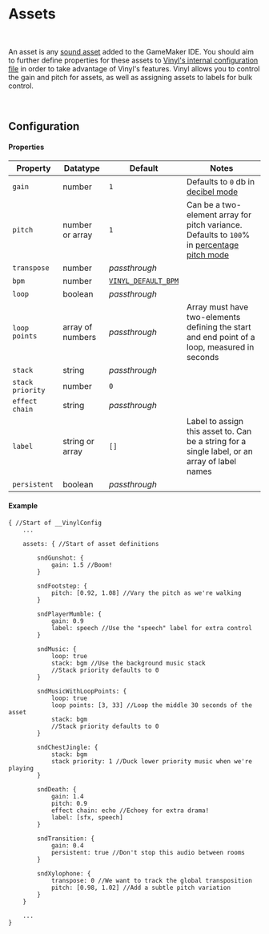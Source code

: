 # Assets

&nbsp;

An asset is any [sound asset](https://manual.yoyogames.com/The_Asset_Editors/Sounds.htm) added to the GameMaker IDE. You should aim to further define properties for these assets to [Vinyl's internal configuration file](Config-File) in order to take advantage of Vinyl's features. Vinyl allows you to control the gain and pitch for assets, as well as assigning assets to labels for bulk control.

&nbsp;

## Configuration

<!-- tabs:start -->

#### **Properties**

|Property        |Datatype        |Default                             |Notes                                                                                                      |
|----------------|----------------|------------------------------------|-----------------------------------------------------------------------------------------------------------|
|`gain`          |number          |`1`                                 |Defaults to `0` db in [decibel mode](Config-Macros)                                                        |
|`pitch`         |number or array |`1`                                 |Can be a two-element array for pitch variance. Defaults to `100`% in [percentage pitch mode](Config-Macros)|
|`transpose`     |number          |*passthrough*                       |                                                                                                           |
|`bpm`           |number          |[`VINYL_DEFAULT_BPM`](Config-Macros)|                                                                                                           |
|`loop`          |boolean         |*passthrough*                       |                                                                                                           |
|`loop points`   |array of numbers|*passthrough*                       |Array must have two-elements defining the start and end point of a loop, measured in seconds               |
|`stack`         |string          |*passthrough*                       |                                                                                                           |
|`stack priority`|number          |`0`                                 |                                                                                                           |
|`effect chain`  |string          |*passthrough*                       |                                                                                                           |
|`label`         |string or array |`[]`                                |Label to assign this asset to. Can be a string for a single label, or an array of label names              |
|`persistent`    |boolean         |*passthrough*                       |                                                                                                           |

#### **Example**

```
{ //Start of __VinylConfig
	...
    
	assets: { //Start of asset definitions

        sndGunshot: {
        	gain: 1.5 //Boom!
        }
        
        sndFootstep: {
        	pitch: [0.92, 1.08] //Vary the pitch as we're walking
        }

        sndPlayerMumble: {
        	gain: 0.9
        	label: speech //Use the "speech" label for extra control
        }

        sndMusic: {
        	loop: true
            stack: bgm //Use the background music stack
            //Stack priority defaults to 0
        }
        
        sndMusicWithLoopPoints: {
            loop: true
            loop points: [3, 33] //Loop the middle 30 seconds of the asset
            stack: bgm
            //Stack priority defaults to 0
        }
        
        sndChestJingle: {
        	stack: bgm
        	stack priority: 1 //Duck lower priority music when we're playing
        }

		sndDeath: {
			gain: 1.4
			pitch: 0.9
			effect chain: echo //Echoey for extra drama!
			label: [sfx, speech]
		}

		sndTransition: {
			gain: 0.4
			persistent: true //Don't stop this audio between rooms
		}
        
        sndXylophone: {
        	transpose: 0 //We want to track the global transposition
        	pitch: [0.98, 1.02] //Add a subtle pitch variation
        }
	}

	...
}
```

<!-- tabs:end -->